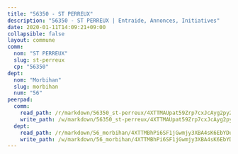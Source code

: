 ```yaml
---
title: "56350 - ST PERREUX"
description: "56350 - ST PERREUX | Entraide, Annonces, Initiatives"
date: 2020-01-11T14:09:21+09:00
collapsible: false
layout: commune
comm:
  nom: "ST PERREUX"
  slug: st-perreux
  cp: "56350"
dept:
  nom: "Morbihan"
  slug: morbihan
  num: "56"
peerpad:
  comm:
    read_path: /r/markdown/56350_st-perreux/4XTTMAUpat59Zrp7cxJcAyg2py2e7XpB8NuRggW6Gs79Dgg3t
    write_path: /w/markdown/56350_st-perreux/4XTTMAUpat59Zrp7cxJcAyg2py2e7XpB8NuRggW6Gs79Dgg3t-K3TgUKPnURh2ujmha6d8TjbihsN8ngnvs7k7Wf9M4PNY93EBsjKyQ7v56y5f6tZmeHk1TLrovidNNQPUwkBHfxFVUV7jbAgwvA9gt8zuSXciVyKyRNikRxsQr6gyMqQPBnFJ6rMx
  dept:
    read_path: /r/markdown/56_morbihan/4XTTMBhPi6SF1jGwmjy3XBA4sK6EbYDun44EYwF3irZ7aBa5U
    write_path: /w/markdown/56_morbihan/4XTTMBhPi6SF1jGwmjy3XBA4sK6EbYDun44EYwF3irZ7aBa5U-K3TgV3HyhWtqSpmJ2GGLPRtHigVTcxkFRVLMX5R66UyRAN55PNUQgmTNwaDuJmWps9EVWQzncDySYbA7Pg7qEdRXsayrZysPHK4HeKM3FG1U8vQvyUvaDoFo4L4Z8coFC71q4zES
---
```


